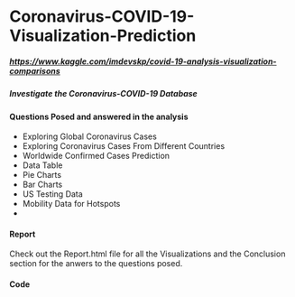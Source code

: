 # Coronavirus-COVID-19-Visualization-Prediction
##### https://www.kaggle.com/imdevskp/covid-19-analysis-visualization-comparisons
##### Investigate the Coronavirus-COVID-19 Database 

#### Questions Posed and answered in the analysis
* Exploring Global Coronavirus Cases
* Exploring Coronavirus Cases From Different Countries
* Worldwide Confirmed Cases Prediction
* Data Table
* Pie Charts
* Bar Charts
* US Testing Data
* Mobility Data for Hotspots
* 
#### Report
Check out the Report.html file for all the Visualizations and the Conclusion section for the anwers to the questions posed.

#### Code
